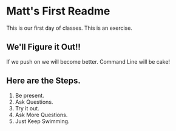 # Matt's First Readme
This is our first day of classes.  This is an exercise.  
## We'll Figure it Out!!
If we push on we will become better.  Command Line will be cake!
## Here are the Steps.
1. Be present.
2. Ask Questions.
3. Try it out.
4. Ask More Questions.
5. Just Keep Swimming.
 
